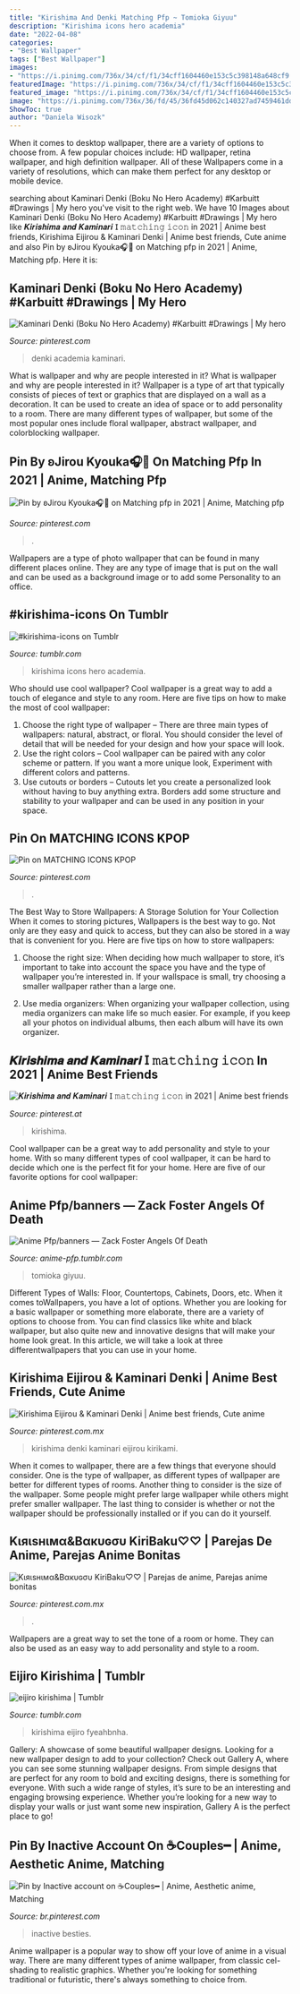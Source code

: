 ```yaml
---
title: "Kirishima And Denki Matching Pfp ~ Tomioka Giyuu"
description: "Kirishima icons hero academia"
date: "2022-04-08"
categories:
- "Best Wallpaper"
tags: ["Best Wallpaper"]
images:
- "https://i.pinimg.com/736x/34/cf/f1/34cff1604460e153c5c398148a648cf9.jpg"
featuredImage: "https://i.pinimg.com/736x/34/cf/f1/34cff1604460e153c5c398148a648cf9.jpg"
featured_image: "https://i.pinimg.com/736x/34/cf/f1/34cff1604460e153c5c398148a648cf9.jpg"
image: "https://i.pinimg.com/736x/36/fd/45/36fd45d062c140327ad7459461dd2da2.jpg"
ShowToc: true
author: "Daniela Wisozk"
---
```



When it comes to desktop wallpaper, there are a variety of options to choose from. A few popular choices include: HD wallpaper, retina wallpaper, and high definition wallpaper. All of these Wallpapers come in a variety of resolutions, which can make them perfect for any desktop or mobile device. 

	

		
searching about Kaminari Denki (Boku No Hero Academy) #Karbuitt #Drawings | My hero you've visit to the right web. We have 10 Images about Kaminari Denki (Boku No Hero Academy) #Karbuitt #Drawings | My hero like 𝑲𝒊𝒓𝒊𝒔𝒉𝒊𝒎𝒂 𝒂𝒏𝒅 𝑲𝒂𝒎𝒊𝒏𝒂𝒓𝒊 𝖨 𝚖𝚊𝚝𝚌𝚑𝚒𝚗𝚐 𝚒𝚌𝚘𝚗 in 2021 | Anime best friends, Kirishima Eijirou &amp; Kaminari Denki | Anime best friends, Cute anime and also Pin by ʚJirou Kyouka🎧🖤 on Matching pfp in 2021 | Anime, Matching pfp. Here it is:
		
    
## Kaminari Denki (Boku No Hero Academy) #Karbuitt #Drawings | My Hero

<img loading=lazy src="https://i.pinimg.com/736x/02/15/85/021585159bd2c904f9fc8a1649c3aa4a.jpg" onerror="this.onerror=null;this.src='https://tse3.mm.bing.net/th?id=OIP.X7NBkX-g8NtMwdHWTIJcSwHaJQ&amp;pid=15.1';" alt="Kaminari Denki (Boku No Hero Academy) #Karbuitt #Drawings | My hero">

_Source: pinterest.com_

>denki academia kaminari. 

	

What is wallpaper and why are people interested in it?
What is wallpaper and why are people interested in it?
Wallpaper is a type of art that typically consists of pieces of text or graphics that are displayed on a wall as a decoration. It can be used to create an idea of space or to add personality to a room. There are many different types of wallpaper, but some of the most popular ones include floral wallpaper, abstract wallpaper, and colorblocking wallpaper.

    
## Pin By ʚJirou Kyouka🎧🖤 On Matching Pfp In 2021 | Anime, Matching Pfp

<img loading=lazy src="https://i.pinimg.com/736x/53/29/a9/5329a9cd2db34b67418f3c9a5f2d1c29.jpg" onerror="this.onerror=null;this.src='https://tse1.mm.bing.net/th?id=OIP.O3hsja1UV5q_ucV1rNTZbgHaHa&amp;pid=15.1';" alt="Pin by ʚJirou Kyouka🎧🖤 on Matching pfp in 2021 | Anime, Matching pfp">

_Source: pinterest.com_

>. 

	



Wallpapers are a type of photo wallpaper that can be found in many different places online. They are any type of image that is put on the wall and can be used as a background image or to add some Personality to an office.

    
## #kirishima-icons On Tumblr

<img loading=lazy src="https://64.media.tumblr.com/baaf4d82a704bd752b5d4e6a078c74c9/e2d4ba24b8cac608-35/s640x960/40e5afbe3ed53df632d4c26622ccdd1f5f765a8a.jpg" onerror="this.onerror=null;this.src='https://tse2.mm.bing.net/th?id=OIP.EMLvpXm-Pe2idRTfDxU5tgHaHZ&amp;pid=15.1';" alt="#kirishima-icons on Tumblr">

_Source: tumblr.com_

>kirishima icons hero academia. 

	

Who should use cool wallpaper?
Cool wallpaper is a great way to add a touch of elegance and style to any room. Here are five tips on how to make the most of cool wallpaper: 
1) Choose the right type of wallpaper – There are three main types of wallpapers: natural, abstract, or floral. You should consider the level of detail that will be needed for your design and how your space will look. 
2) Use the right colors – Cool wallpaper can be paired with any color scheme or pattern. If you want a more unique look, Experiment with different colors and patterns. 
3) Use cutouts or borders – Cutouts let you create a personalized look without having to buy anything extra. Borders add some structure and stability to your wallpaper and can be used in any position in your space.

    
## Pin On MATCHING ICONS KPOP

<img loading=lazy src="https://i.pinimg.com/736x/ab/a1/01/aba101c0abb8c6c6efadf8baf64072f9.jpg" onerror="this.onerror=null;this.src='https://tse2.mm.bing.net/th?id=OIP.7LCxA7WiuPcSpPEgenQ2RgHaHa&amp;pid=15.1';" alt="Pin on MATCHING ICONS KPOP">

_Source: pinterest.com_

>. 

	

The Best Way to Store Wallpapers: A Storage Solution for Your Collection
When it comes to storing pictures, Wallpapers is the best way to go. Not only are they easy and quick to access, but they can also be stored in a way that is convenient for you. Here are five tips on how to store wallpapers:
1) Choose the right size: When deciding how much wallpaper to store, it’s important to take into account the space you have and the type of wallpaper you’re interested in. If your wallspace is small, try choosing a smaller wallpaper rather than a large one.

2) Use media organizers: When organizing your wallpaper collection, using media organizers can make life so much easier. For example, if you keep all your photos on individual albums, then each album will have its own organizer.

    
## 𝑲𝒊𝒓𝒊𝒔𝒉𝒊𝒎𝒂 𝒂𝒏𝒅 𝑲𝒂𝒎𝒊𝒏𝒂𝒓𝒊 𝖨 𝚖𝚊𝚝𝚌𝚑𝚒𝚗𝚐 𝚒𝚌𝚘𝚗 In 2021 | Anime Best Friends

<img loading=lazy src="https://i.pinimg.com/originals/78/83/27/788327a43d9f3b081fbd316a90385942.jpg" onerror="this.onerror=null;this.src='https://tse4.mm.bing.net/th?id=OIP.-codkNsrjuYvqqS2d9wI_gHaHa&amp;pid=15.1';" alt="𝑲𝒊𝒓𝒊𝒔𝒉𝒊𝒎𝒂 𝒂𝒏𝒅 𝑲𝒂𝒎𝒊𝒏𝒂𝒓𝒊 𝖨 𝚖𝚊𝚝𝚌𝚑𝚒𝚗𝚐 𝚒𝚌𝚘𝚗 in 2021 | Anime best friends">

_Source: pinterest.at_

>kirishima. 

	

Cool wallpaper can be a great way to add personality and style to your home. With so many different types of cool wallpaper, it can be hard to decide which one is the perfect fit for your home. Here are five of our favorite options for cool wallpaper: 

    
## Anime Pfp/banners — Zack Foster Angels Of Death

<img loading=lazy src="https://64.media.tumblr.com/9d957e406fb3c673145772c81c24bd23/3e679fa337e34c92-b5/s640x960/7884e8e997e61d1be6c38b59273113e1335de4e4.jpg" onerror="this.onerror=null;this.src='https://tse1.mm.bing.net/th?id=OIP.4D3Ri81qZZfrkODX0LrJDwHaFq&amp;pid=15.1';" alt="Anime Pfp/banners — Zack Foster Angels Of Death">

_Source: anime-pfp.tumblr.com_

>tomioka giyuu. 

	

Different Types of Walls: Floor, Countertops, Cabinets, Doors, etc.
When it comes toWallpapers, you have a lot of options. Whether you are looking for a basic wallpaper or something more elaborate, there are a variety of options to choose from. You can find classics like white and black wallpaper, but also quite new and innovative designs that will make your home look great. In this article, we will take a look at three differentwallpapers that you can use in your home.

    
## Kirishima Eijirou &amp; Kaminari Denki | Anime Best Friends, Cute Anime

<img loading=lazy src="https://i.pinimg.com/736x/34/cf/f1/34cff1604460e153c5c398148a648cf9.jpg" onerror="this.onerror=null;this.src='https://tse2.mm.bing.net/th?id=OIP.EsXFco-I86YV1v0xCauDlADLEz&amp;pid=15.1';" alt="Kirishima Eijirou &amp; Kaminari Denki | Anime best friends, Cute anime">

_Source: pinterest.com.mx_

>kirishima denki kaminari eijirou kirikami. 

	

When it comes to wallpaper, there are a few things that everyone should consider. One is the type of wallpaper, as different types of wallpaper are better for different types of rooms. Another thing to consider is the size of the wallpaper. Some people might prefer large wallpaper while others might prefer smaller wallpaper. The last thing to consider is whether or not the wallpaper should be professionally installed or if you can do it yourself.

    
## Kιяιѕнιмα&amp;Bαкυɢσυ KiriBaku♡♡ | Parejas De Anime, Parejas Anime Bonitas

<img loading=lazy src="https://i.pinimg.com/736x/ba/a6/75/baa675c19140baae9b4f671026a9cd51.jpg" onerror="this.onerror=null;this.src='https://tse3.mm.bing.net/th?id=OIP.ZE6zP-3POt8luyF-0aG7gQAAAA&amp;pid=15.1';" alt="Kιяιѕнιмα&amp;Bαкυɢσυ KiriBaku♡♡ | Parejas de anime, Parejas anime bonitas">

_Source: pinterest.com.mx_

>. 

	

Wallpapers are a great way to set the tone of a room or home. They can also be used as an easy way to add personality and style to a room.

    
## Eijiro Kirishima | Tumblr

<img loading=lazy src="https://78.media.tumblr.com/449ab3881dd31807b45a0089545bfbc5/tumblr_ovng3ba62L1vbbkedo1_r1_400.gif" onerror="this.onerror=null;this.src='https://tse3.mm.bing.net/th?id=OIP.BvbZUuslQih8O67x2bK4xwAAAA&amp;pid=15.1';" alt="eijiro kirishima | Tumblr">

_Source: tumblr.com_

>kirishima eijiro fyeahbnha. 

	

Gallery: A showcase of some beautiful wallpaper designs.
Looking for a new wallpaper design to add to your collection? Check out Gallery A, where you can see some stunning wallpaper designs. From simple designs that are perfect for any room to bold and exciting designs, there is something for everyone. With such a wide range of styles, it’s sure to be an interesting and engaging browsing experience. Whether you’re looking for a new way to display your walls or just want some new inspiration, Gallery A is the perfect place to go!





	
	
    
## Pin By Inactive Account On ☕Couples━ | Anime, Aesthetic Anime, Matching

<img loading=lazy src="https://i.pinimg.com/736x/36/fd/45/36fd45d062c140327ad7459461dd2da2.jpg" onerror="this.onerror=null;this.src='https://tse3.mm.bing.net/th?id=OIP.7qrI3hQ-3lIidI91rleBDAHaHa&amp;pid=15.1';" alt="Pin by Inactive account on ☕Couples━ | Anime, Aesthetic anime, Matching">

_Source: br.pinterest.com_

>inactive besties. 

	

Anime wallpaper is a popular way to show off your love of anime in a visual way. There are many different types of anime wallpaper, from classic cel-shading to realistic graphics. Whether you're looking for something traditional or futuristic, there's always something to choice from.

